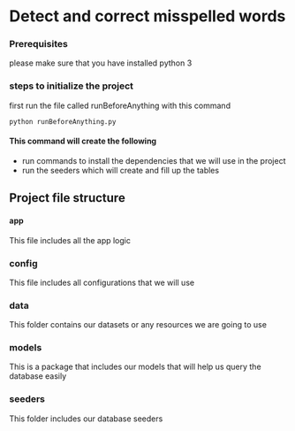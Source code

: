 # Detect and correct misspelled words

### Prerequisites

please make sure that you have installed python 3

### steps to initialize the project

first run the file called runBeforeAnything with this command
```
python runBeforeAnything.py
```

#### This command will create the following

- run commands to install the dependencies that we will use in the project
- run the seeders which will create and fill up the tables

## Project file structure

#### app
This file includes all the app logic

### config
This file includes all configurations that we will use

### data
This folder contains our datasets or any resources we are going to use

### models
This is a package that includes our models that will help us query the database easily

### seeders
This folder includes our database seeders


